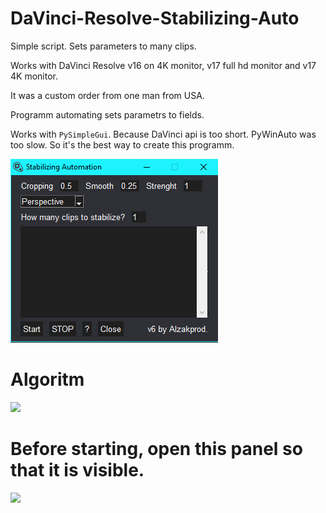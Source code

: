 # DaVinci-Resolve-Stabilizing-Auto
Simple script. Sets parameters to many clips.


Works with DaVinci Resolve v16 on 4K monitor, v17 full hd monitor and v17 4K monitor.

It was a custom order from one man from USA. 

Programm automating sets parametrs to fields.

Works with <code>PySimpleGui</code>. Because DaVinci api is too short. PyWinAuto was too slow. So it's the best way to create this programm.

<img src="https://github.com/JoraAlzak/DaVinci-Resolve-Stabilizing-Auto/blob/master/example%20png/davinci%20example.png?raw=true">

<h1>Algoritm</h1>
<img src="https://github.com/JoraAlzak/DaVinci-Resolve-Stabilizing-Automation/blob/master/example%20png/algoritm.png?raw=true">

<h1>Before starting, open this panel so that it is visible.</h1>
<img src="https://github.com/JoraAlzak/DaVinci-Resolve-Stabilizing-Automation/blob/master/example%20png/start%20panel.png?raw=true">
